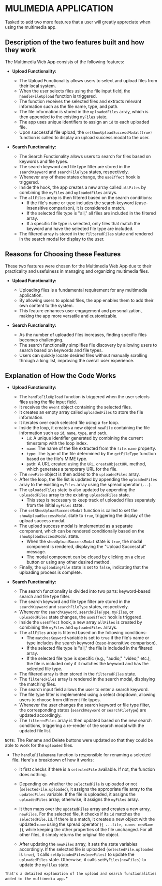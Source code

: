 # MULIMEDIA APPLICATION
Tasked to add two more features that a user will greatly appreciate when using the multimedia app.

## **Description of the two features built and how they work**

The Multimedia Web App consists of the following features:

- **Upload Functionality:**
   - The Upload Functionality allows users to select and upload files from their local system.
   - When the user selects files using the file input field, the `handleFileUpload` function is triggered.
   - The function receives the selected files and extracts relevant information such as the file name, type, and path.
   - The file information is stored in the `uploadedFiles` array, which is then appended to the existing `myFiles` state.
   - The app uses unique identifiers to assign an `id` to each uploaded file.
   - Upon successful file upload, the `setShowUploadSuccessModal(true)` function is called to display an upload success modal to the user.

- **Search Functionality:**
   - The Search Functionality allows users to search for files based on keywords and file types.
   - The search keyword and file type filter are stored in the `searchKeyword` and `searchFileType` states, respectively.
   - Whenever any of these states change, the `useEffect` hook is triggered.
   - Inside the hook, the app creates a new array called `allFiles` by combining the `myFiles` and `uploadedFiles` arrays.
   - The `allFiles` array is then filtered based on the search conditions:
     - If the file's name or type includes the search keyword (case-insensitive comparison), it is considered a match.
     - If the selected file type is "all," all files are included in the filtered array.
     - If a specific file type is selected, only files that match the keyword and have the selected file type are included.
   - The filtered array is stored in the `filteredFiles` state and rendered in the search modal for display to the user.

## **Reasons for Choosing these Features**

These two features were chosen for the Multimedia Web App due to their practicality and usefulness in managing and organizing multimedia files.

- **Upload Functionality:**
   - Uploading files is a fundamental requirement for any multimedia application.
   - By allowing users to upload files, the app enables them to add their own content to the system.
   - This feature enhances user engagement and personalization, making the app more versatile and customizable.

- **Search Functionality:**
   - As the number of uploaded files increases, finding specific files becomes challenging.
   - The search functionality simplifies file discovery by allowing users to search based on keywords and file types.
   - Users can quickly locate desired files without manually scrolling through a long list, improving the overall user experience.

## **Explanation of How the Code Works**

- **Upload Functionality:**
   - The `handleFileUpload` function is triggered when the user selects files using the file input field.
   - It receives the `event` object containing the selected files.
   - It creates an empty array called `uploadedFiles` to store the file information.
   - It iterates over each selected file using a `for` loop.
   - Inside the loop, it creates a new object `newFile` containing the file information such as `id`, `name`, `type`, and `path`.
      - `id`: A unique identifier generated by combining the current timestamp with the loop index.
      - `name`: The name of the file extracted from the `file.name` property.
      - `type`: The type of the file determined by the `getFileType` function based on the file's MIME type.
      - `path`: A URL created using the `URL.createObjectURL` method, which generates a temporary URL for the file.
   - The `newFile` object is then added to the `uploadedFiles` array.
   - After the loop, the file list is updated by appending the `uploadedFiles` array to the existing `myFiles` array using the spread operator (`...`).
   - The `uploadedFiles` state is also updated by appending the `uploadedFiles` array to the existing `uploadedFiles` state.
      - This step is necessary to keep track of uploaded files separately from the initial `myFiles` state.
   - The `setShowUploadSuccessModal` function is called to set the `showUploadSuccessModal` state to `true`, triggering the display of the upload success modal.
   - The upload success modal is implemented as a separate component, which can be rendered conditionally based on the `showUploadSuccessModal` state.
      - When the `showUploadSuccessModal` state is `true`, the modal component is rendered, displaying the "Upload Successful" message.
      - The modal component can be closed by clicking on a close button or using any other desired method.
   - Finally, the `uploadingFile` state is set to `false`, indicating that the uploading process is complete.


- **Search Functionality:**
   - The search functionality is divided into two parts: keyword-based search and file type filter.
   - The search keyword and file type filter are stored in the `searchKeyword` and `searchFileType` states, respectively.
   - Whenever the `searchKeyword`, `searchFileType`, `myFiles`, or `uploadedFiles` state changes, the `useEffect` hook is triggered.
   - Inside the `useEffect` hook, a new array `allFiles` is created by combining the `myFiles` and `uploadedFiles` arrays.
   - The `allFiles` array is filtered based on the following conditions:
      - The `matchesKeyword` variable is set to `true` if the file's name or type includes the search keyword (case-insensitive comparison).
      - If the selected file type is "all," the file is included in the filtered array.
      - If the selected file type is specific (e.g., "audio," "video," etc.), the file is included only if it matches the keyword and has the selected file type.
   - The filtered array is then stored in the `filteredFiles` state.
   - The `filteredFiles` array is rendered in the search modal, displaying the matching files.
   - The search input field allows the user to enter a search keyword.
   - The file type filter is implemented using a select dropdown, allowing users to choose from different file types.
   - Whenever the user changes the search keyword or file type filter, the corresponding states (`searchKeyword` or `searchFileType`) are updated accordingly.
   - The `filteredFiles` array is then updated based on the new search conditions, triggering a re-render of the search modal with the updated file list.

`NOTE:` The Rename and Delete buttons were updated so that they could be able to work for the `uploaded` files.
   - The `handleFileRename` function is responsible for renaming a selected file. Here's a breakdown of how it works:
      - It first checks if there is a `selectedFile` available. If not, the function does nothing.
      
      - Depending on whether the `selectedFile` is uploaded or not (`selectedFile.uploaded`), it assigns the appropriate file array to the `updatedFiles` variable. If the file is uploaded, it assigns the `uploadedFiles` array; otherwise, it assigns the `myFiles` array.
      
      - It then maps over the `updatedFiles` array and creates a new array, `newFiles`. For the selected file, it checks if its `id` matches the `selectedFile.id`. If there is a match, it creates a new object with the updated `name` using the spread operator (`{ ...file, name: newName }`), while keeping the other properties of the file unchanged. For all other files, it simply returns the original file object.
      
      - After updating the `newFiles` array, it sets the state variables accordingly. If the selected file is uploaded (`selectedFile.uploaded` is `true`), it calls `setUploadedFiles(newFiles)` to update the `uploadedFiles` state. Otherwise, it calls `setMyFiles(newFiles)` to update the `myFiles` state.
   

`That's a detailed explanation of the upload and search functionalities added to the multimedia app.`*
